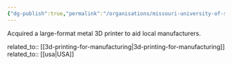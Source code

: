 ```yaml
---
{"dg-publish":true,"permalink":"/organisations/missouri-university-of-science-and-technology/","title":"Missouri University of Science and Technology"}
---
```



Acquired a large-format metal 3D printer to aid local manufacturers.

related_to:: [[3d-printing-for-manufacturing\|3d-printing-for-manufacturing]]
related_to:: [[usa\|USA]]
